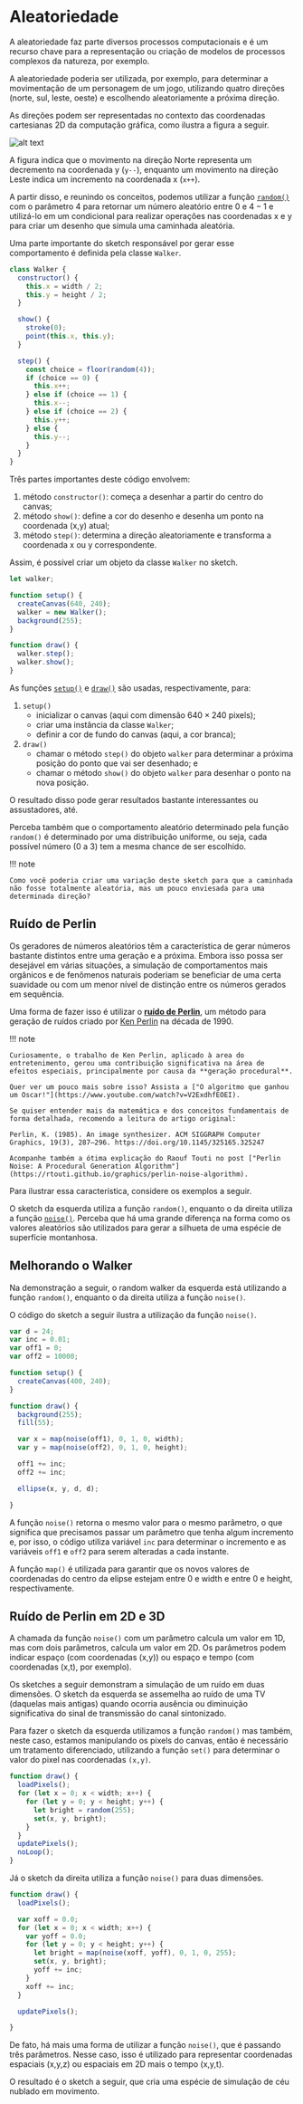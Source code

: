 # Aleatoriedade

A aleatoriedade faz parte diversos processos computacionais e é um recurso chave para a representação ou criação de modelos de processos complexos da natureza, por exemplo.

A aleatoriedade poderia ser utilizada, por exemplo, para determinar a movimentação de um personagem de um jogo, utilizando quatro direções (norte, sul, leste, oeste) e escolhendo aleatoriamente a próxima direção.

As direções podem ser representadas no contexto das coordenadas cartesianas 2D da computação gráfica, como ilustra a figura a seguir.

![alt text](image-1.png)

A figura indica que o movimento na direção Norte representa um decremento na coordenada y (`y--`), enquanto um movimento na direção Leste indica um incremento na coordenada x (`x++`).

A partir disso, e reunindo os conceitos, podemos utilizar a função [`random()`](https://p5js.org/reference/p5/random/) com o parâmetro $4$ para retornar um número aleatório entre $0$ e $4-1$ e utilizá-lo em um condicional para realizar operações nas coordenadas x e y para criar um desenho que simula uma caminhada aleatória.

<div class="example-player"
     data-example-path="{{ config.site_url }}/examples/synthesis/0-random-walker/index.html"
     data-example-title="Random Walker"
     data-height="240"
     data-p5-editor="https://editor.p5js.org/jacksongomes/sketches/WahAyN1Zh">
</div>

Uma parte importante do sketch responsável por gerar esse comportamento é definida pela classe `Walker`.

```javascript
class Walker {
  constructor() {
    this.x = width / 2;
    this.y = height / 2;
  }

  show() {
    stroke(0);
    point(this.x, this.y);
  }

  step() {
    const choice = floor(random(4));
    if (choice == 0) {
      this.x++;
    } else if (choice == 1) {
      this.x--;
    } else if (choice == 2) {
      this.y++;
    } else {
      this.y--;
    }
  }
}
```

Três partes importantes deste código envolvem:

1. método `constructor()`: começa a desenhar a partir do centro do canvas;
2. método `show()`: define a cor do desenho e desenha um ponto na coordenada (x,y) atual;
3. método `step()`: determina a direção aleatoriamente e transforma a coordenada x ou y correspondente.

Assim, é possível criar um objeto da classe `Walker` no sketch.

```javascript
let walker;

function setup() {
  createCanvas(640, 240);
  walker = new Walker();
  background(255);
}

function draw() {
  walker.step();
  walker.show();
}
```

As funções [`setup()`](https://p5js.org/reference/p5/setup/) e [`draw()`](https://p5js.org/reference/p5/draw/) são usadas, respectivamente, para:

1. `setup()`
    - inicializar o canvas (aqui com dimensão $640 \times 240$ pixels);
    - criar uma instância da classe `Walker`;
    - definir a cor de fundo do canvas (aqui, a cor branca);
2. `draw()`
    - chamar o método `step()` do objeto `walker` para determinar a próxima posição do ponto que vai ser desenhado; e
    - chamar o método `show()` do objeto `walker` para desenhar o ponto na nova posição.

O resultado disso pode gerar resultados bastante interessantes ou assustadores, até.

Perceba também que o comportamento aleatório determinado pela função `random()` é determinado por uma distribuição uniforme, ou seja, cada possível número (0 a 3) tem a mesma chance de ser escolhido.

!!! note

    Como você poderia criar uma variação deste sketch para que a caminhada não fosse totalmente aleatória, mas um pouco enviesada para uma determinada direção?

## Ruído de Perlin

Os geradores de números aleatórios têm a característica de gerar números bastante distintos entre uma geração e a próxima. Embora isso possa ser desejável em várias situações, a simulação de comportamentos mais orgânicos e de fenômenos naturais poderiam se beneficiar de uma certa suavidade ou com um menor nível de distinção entre os números gerados em sequência.

Uma forma de fazer isso é utilizar o [**ruído de Perlin**](https://en.wikipedia.org/wiki/Perlin_noise), um método para geração de ruídos criado por [Ken Perlin](https://cs.nyu.edu/~perlin/) na década de 1990.

!!! note

    Curiosamente, o trabalho de Ken Perlin, aplicado à area do entretenimento, gerou uma contribuição significativa na área de efeitos especiais, principalmente por causa da **geração procedural**. 

    Quer ver um pouco mais sobre isso? Assista a ["O algoritmo que ganhou um Oscar!"](https://www.youtube.com/watch?v=V2ExdhfEOEI).

    Se quiser entender mais da matemática e dos conceitos fundamentais de forma detalhada, recomendo a leitura do artigo original: 

    Perlin, K. (1985). An image synthesizer. ACM SIGGRAPH Computer Graphics, 19(3), 287–296. https://doi.org/10.1145/325165.325247

    Acompanhe também a ótima explicação do Raouf Touti no post ["Perlin Noise: A Procedural Generation Algorithm"](https://rtouti.github.io/graphics/perlin-noise-algorithm).


Para ilustrar essa característica, considere os exemplos a seguir.

<div class="grid" markdown>

<div class="example-player"
     data-example-title="Surface random"
     data-height="240"
     data-example-path="{{ config.site_url }}/examples/synthesis/1-surface-random"
     data-p5-editor="https://editor.p5js.org/natureofcode/sketches/O7PsvcpQ3">
</div>

<div class="example-player"
     data-example-title="Surface noise"
     data-height="240"
     data-example-path="{{ config.site_url }}/examples/synthesis/2-surface-noise"
     data-p5-editor="https://editor.p5js.org/natureofcode/sketches/UGJqLCZb_">
</div>

</div>

O sketch da esquerda utiliza a função `random()`, enquanto o da direita utiliza a função [`noise()`](https://p5js.org/reference/p5/noise/). Perceba que há uma grande diferença na forma como os valores aleatórios são utilizados para gerar a silhueta de uma espécie de superfície montanhosa.

## Melhorando o Walker

Na demonstração a seguir, o random walker da esquerda está utilizando a função `random()`, enquanto o da direita utiliza a função `noise()`.

<div class="grid" markdown>

<div class="example-player"
     data-example-title="Walker random"
     data-example-path="{{ config.site_url }}/examples/synthesis/3-walker-random"
     data-height="240"
     data-p5-editor="https://editor.p5js.org/jacksongomes/sketches/C6E72bUrH">
</div>

<div class="example-player"
     data-example-title="Walker random"
     data-example-path="{{ config.site_url }}/examples/synthesis/4-walker-noise"
     data-height="240"
     data-p5-editor="https://editor.p5js.org/jacksongomes/sketches/AzlhNz7gO">
</div>

</div>

O código do sketch a seguir ilustra a utilização da função `noise()`.

```javascript
var d = 24;
var inc = 0.01;
var off1 = 0;
var off2 = 10000;

function setup() {
  createCanvas(400, 240);
}

function draw() {
  background(255);
  fill(55);

  var x = map(noise(off1), 0, 1, 0, width);
  var y = map(noise(off2), 0, 1, 0, height);

  off1 += inc;
  off2 += inc;

  ellipse(x, y, d, d);

}
```

A função `noise()` retorna o mesmo valor para o mesmo parâmetro, o que significa que precisamos passar um parâmetro que tenha algum incremento e, por isso, o código utiliza variável `inc` para determinar o incremento e as variáveis `off1` e `off2` para serem alteradas a cada instante.

A função `map()` é utilizada para garantir que os novos valores de coordenadas do centro da elipse estejam entre 0 e width e entre 0 e height, respectivamente.

## Ruído de Perlin em 2D e 3D

A chamada da função `noise()` com um parâmetro calcula um valor em 1D, mas com dois parâmetros, calcula um valor em 2D. Os parâmetros podem indicar espaço (com coordenadas (x,y)) ou espaço e tempo (com coordenadas (x,t), por exemplo).

Os sketches a seguir demonstram a simulação de um ruído em duas dimensões. O sketch da esquerda se assemelha ao ruído de uma TV (daquelas mais antigas) quando ocorria ausência ou diminuição significativa do sinal de transmissão do canal sintonizado.

<div class="grid" markdown>

<div class="example-player"
     data-example-title="Walker random"
     data-example-path="{{ config.site_url }}/examples/synthesis/5-tv-random"
     data-p5-editor="https://editor.p5js.org/jacksongomes/sketches/fc3CuxeHM"
     data-height="400"
     >
</div>

<div class="example-player"
     data-example-title="Walker random"
     data-example-path="{{ config.site_url }}/examples/synthesis/6-tv-noise"
     data-p5-editor="https://editor.p5js.org/jacksongomes/sketches/s2FYUuyoe"
     data-height="400"
     >
</div>

</div>

Para fazer o sketch da esquerda utilizamos a função `random()` mas também, neste caso, estamos manipulando os pixels do canvas, então é necessário um tratamento diferenciado, utilizando a função `set()` para determinar o valor do pixel nas coordenadas `(x,y)`.

```javascript
function draw() {
  loadPixels();
  for (let x = 0; x < width; x++) {
    for (let y = 0; y < height; y++) {
      let bright = random(255);
      set(x, y, bright);
    }
  }
  updatePixels();
  noLoop();
}

```

Já o sketch da direita utiliza a função `noise()` para duas dimensões. 

```javascript
function draw() {
  loadPixels();

  var xoff = 0.0;
  for (let x = 0; x < width; x++) {
    var yoff = 0.0;
    for (let y = 0; y < height; y++) {
      let bright = map(noise(xoff, yoff), 0, 1, 0, 255);
      set(x, y, bright);
      yoff += inc;
    }
    xoff += inc;
  }

  updatePixels();

}
```

De fato, há mais uma forma de utilizar a função `noise()`, que é passando três parâmetros. Nesse caso, isso é utilizado para representar coordenadas espaciais (x,y,z) ou espaciais em 2D mais o tempo (x,y,t).

O resultado é o sketch a seguir, que cria uma espécie de simulação de céu nublado em movimento.

<div class="example-player"
     data-example-title="Walker random"
     data-example-path="{{ config.site_url }}/examples/synthesis/7-tv-noise-time"
     data-p5-editor="https://editor.p5js.org/jacksongomes/sketches/hYCo480ME"
     data-height="400"
     >
</div>

